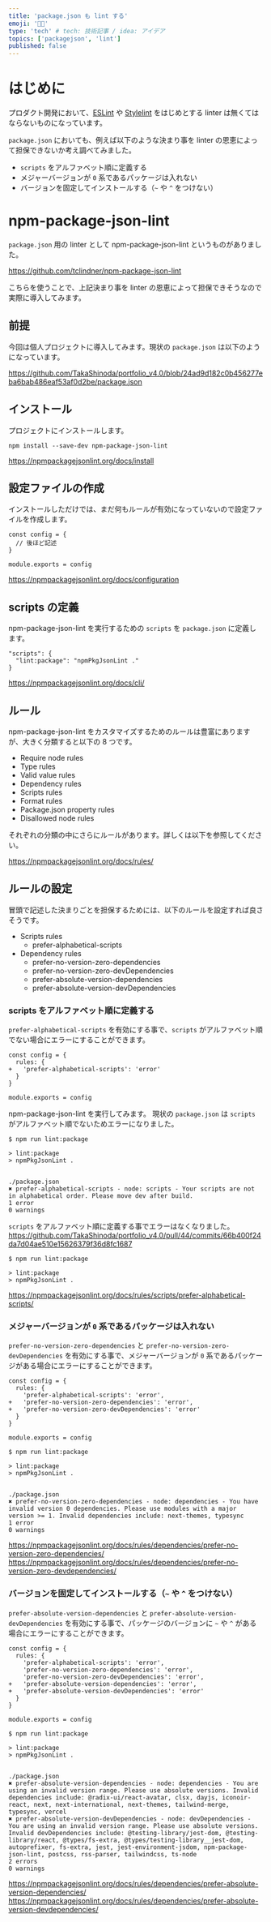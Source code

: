```yaml
---
title: 'package.json も lint する'
emoji: '🧑‍🏫'
type: 'tech' # tech: 技術記事 / idea: アイデア
topics: ['packagejson', 'lint']
published: false
---
```


# はじめに

プロダクト開発において、[ESLint](https://eslint.org/) や [Stylelint](https://stylelint.io/) をはじめとする linter は無くてはならないものになっています。

`package.json` においても、例えば以下のような決まり事を linter の恩恵によって担保できないか考え調べてみました。

- `scripts` をアルファベット順に定義する
- メジャーバージョンが `0` 系であるパッケージは入れない
- バージョンを固定してインストールする（`~` や `^` をつけない）

# npm-package-json-lint

`package.json` 用の linter として npm-package-json-lint というものがありました。

https://github.com/tclindner/npm-package-json-lint

こちらを使うことで、上記決まり事を linter の恩恵によって担保できそうなので実際に導入してみます。

## 前提

今回は個人プロジェクトに導入してみます。現状の `package.json` は以下のようになっています。

https://github.com/TakaShinoda/portfolio_v4.0/blob/24ad9d182c0b456277eba6bab486eaf53af0d2be/package.json

## インストール

プロジェクトにインストールします。

```
npm install --save-dev npm-package-json-lint
```

https://npmpackagejsonlint.org/docs/install

## 設定ファイルの作成

インストールしただけでは、まだ何もルールが有効になっていないので設定ファイルを作成します。

```js: npmpackagejsonlint.config.js
const config = {
  // 後ほど記述
}

module.exports = config
```

https://npmpackagejsonlint.org/docs/configuration

## scripts の定義

npm-package-json-lint を実行するための `scripts` を `package.json` に定義します。

```json: package.json
"scripts": {
  "lint:package": "npmPkgJsonLint ."
}
```

https://npmpackagejsonlint.org/docs/cli/

## ルール

npm-package-json-lint をカスタマイズするためのルールは豊富にありますが、大きく分類すると以下の 8 つです。

- Require node rules
- Type rules
- Valid value rules
- Dependency rules
- Scripts rules
- Format rules
- Package.json property rules
- Disallowed node rules

それぞれの分類の中にさらにルールがあります。詳しくは以下を参照してください。

https://npmpackagejsonlint.org/docs/rules/

## ルールの設定

冒頭で記述した決まりごとを担保するためには、以下のルールを設定すれば良さそうです。

- Scripts rules
  - prefer-alphabetical-scripts
- Dependency rules
  - prefer-no-version-zero-dependencies
  - prefer-no-version-zero-devDependencies
  - prefer-absolute-version-dependencies
  - prefer-absolute-version-devDependencies

### scripts をアルファベット順に定義する

`prefer-alphabetical-scripts` を有効にする事で、`scripts` がアルファベット順でない場合にエラーにすることができます。

```diff: npmpackagejsonlint.config.js
const config = {
  rules: {
+   'prefer-alphabetical-scripts': 'error'
  }
}

module.exports = config
```

npm-package-json-lint を実行してみます。
現状の `package.json` は `scripts` がアルファベット順でないためエラーになりました。

```
$ npm run lint:package

> lint:package
> npmPkgJsonLint .


./package.json
✖ prefer-alphabetical-scripts - node: scripts - Your scripts are not in alphabetical order. Please move dev after build.
1 error
0 warnings
```

`scripts` をアルファベット順に定義する事でエラーはなくなりました。
https://github.com/TakaShinoda/portfolio_v4.0/pull/44/commits/66b400f24da7d04ae510e15626379f36d8fc1687

```
$ npm run lint:package

> lint:package
> npmPkgJsonLint .
```

https://npmpackagejsonlint.org/docs/rules/scripts/prefer-alphabetical-scripts/

### メジャーバージョンが `0` 系であるパッケージは入れない

`prefer-no-version-zero-dependencies` と `prefer-no-version-zero-devDependencies` を有効にする事で、メジャーバージョンが `0` 系であるパッケージがある場合にエラーにすることができます。

```diff: npmpackagejsonlint.config.js
const config = {
  rules: {
    'prefer-alphabetical-scripts': 'error',
+   'prefer-no-version-zero-dependencies': 'error',
+   'prefer-no-version-zero-devDependencies': 'error'
  }
}

module.exports = config
```

```
$ npm run lint:package

> lint:package
> npmPkgJsonLint .


./package.json
✖ prefer-no-version-zero-dependencies - node: dependencies - You have invalid version 0 dependencies. Please use modules with a major version >= 1. Invalid dependencies include: next-themes, typesync
1 error
0 warnings
```

https://npmpackagejsonlint.org/docs/rules/dependencies/prefer-no-version-zero-dependencies/
https://npmpackagejsonlint.org/docs/rules/dependencies/prefer-no-version-zero-devdependencies/

### バージョンを固定してインストールする（`~` や `^` をつけない）

`prefer-absolute-version-dependencies` と `prefer-absolute-version-devDependencies` を有効にする事で、パッケージのバージョンに `~` や `^` がある場合にエラーにすることができます。

```diff: npmpackagejsonlint.config.js
const config = {
  rules: {
    'prefer-alphabetical-scripts': 'error',
    'prefer-no-version-zero-dependencies': 'error',
    'prefer-no-version-zero-devDependencies': 'error',
+   'prefer-absolute-version-dependencies': 'error',
+   'prefer-absolute-version-devDependencies': 'error'
  }
}

module.exports = config
```

```
$ npm run lint:package

> lint:package
> npmPkgJsonLint .


./package.json
✖ prefer-absolute-version-dependencies - node: dependencies - You are using an invalid version range. Please use absolute versions. Invalid dependencies include: @radix-ui/react-avatar, clsx, dayjs, iconoir-react, next, next-international, next-themes, tailwind-merge, typesync, vercel
✖ prefer-absolute-version-devDependencies - node: devDependencies - You are using an invalid version range. Please use absolute versions. Invalid devDependencies include: @testing-library/jest-dom, @testing-library/react, @types/fs-extra, @types/testing-library__jest-dom, autoprefixer, fs-extra, jest, jest-environment-jsdom, npm-package-json-lint, postcss, rss-parser, tailwindcss, ts-node
2 errors
0 warnings
```

https://npmpackagejsonlint.org/docs/rules/dependencies/prefer-absolute-version-dependencies/
https://npmpackagejsonlint.org/docs/rules/dependencies/prefer-absolute-version-devdependencies/


